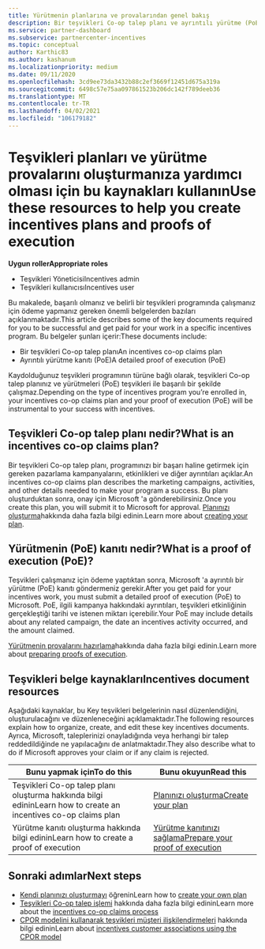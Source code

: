 ```yaml
---
title: Yürütmenin planlarına ve provalarından genel bakış
description: Bir teşvikleri Co-op talep planı ve ayrıntılı yürütme (PoE) kanıtı da dahil olmak üzere teşvikleri için gereken anahtar belgeler hakkında bilgi edinin.
ms.service: partner-dashboard
ms.subservice: partnercenter-incentives
ms.topic: conceptual
author: Karthic83
ms.author: kashanum
ms.localizationpriority: medium
ms.date: 09/11/2020
ms.openlocfilehash: 3cd9ee73da3432b88c2ef3669f12451d675a319a
ms.sourcegitcommit: 6498c57e75aa097861523b206dc142f789deeb36
ms.translationtype: MT
ms.contentlocale: tr-TR
ms.lasthandoff: 04/02/2021
ms.locfileid: "106179182"
---
```

# <a name="use-these-resources-to-help-you-create-incentives-plans-and-proofs-of-execution"></a><span data-ttu-id="f3b7c-103">Teşvikleri planları ve yürütme provalarını oluşturmanıza yardımcı olması için bu kaynakları kullanın</span><span class="sxs-lookup"><span data-stu-id="f3b7c-103">Use these resources to help you create incentives plans and proofs of execution</span></span>

<span data-ttu-id="f3b7c-104">**Uygun roller**</span><span class="sxs-lookup"><span data-stu-id="f3b7c-104">**Appropriate roles**</span></span>

- <span data-ttu-id="f3b7c-105">Teşvikleri Yöneticisi</span><span class="sxs-lookup"><span data-stu-id="f3b7c-105">Incentives admin</span></span>
- <span data-ttu-id="f3b7c-106">Teşvikleri kullanıcısı</span><span class="sxs-lookup"><span data-stu-id="f3b7c-106">Incentives user</span></span>

<span data-ttu-id="f3b7c-107">Bu makalede, başarılı olmanız ve belirli bir teşvikleri programında çalışmanız için ödeme yapmanız gereken önemli belgelerden bazıları açıklanmaktadır.</span><span class="sxs-lookup"><span data-stu-id="f3b7c-107">This article describes some of the key documents required for you to be successful and get paid for your work in a specific incentives program.</span></span> <span data-ttu-id="f3b7c-108">Bu belgeler şunları içerir:</span><span class="sxs-lookup"><span data-stu-id="f3b7c-108">These documents include:</span></span>

- <span data-ttu-id="f3b7c-109">Bir teşvikleri Co-op talep planı</span><span class="sxs-lookup"><span data-stu-id="f3b7c-109">An incentives co-op claims plan</span></span>
- <span data-ttu-id="f3b7c-110">Ayrıntılı yürütme kanıtı (PoE)</span><span class="sxs-lookup"><span data-stu-id="f3b7c-110">A detailed proof of execution (PoE)</span></span>

<span data-ttu-id="f3b7c-111">Kaydolduğunuz teşvikleri programının türüne bağlı olarak, teşvikleri Co-op talep planınız ve yürütmeleri (PoE) teşvikleri ile başarılı bir şekilde çalışmaz.</span><span class="sxs-lookup"><span data-stu-id="f3b7c-111">Depending on the type of incentives program you’re enrolled in, your incentives co-op claims plan and your proof of execution (PoE) will be instrumental to your success with incentives.</span></span>

## <a name="what-is-an-incentives-co-op-claims-plan"></a><span data-ttu-id="f3b7c-112">Teşvikleri Co-op talep planı nedir?</span><span class="sxs-lookup"><span data-stu-id="f3b7c-112">What is an incentives co-op claims plan?</span></span>

<span data-ttu-id="f3b7c-113">Bir teşvikleri Co-op talep planı, programınızı bir başarı haline getirmek için gereken pazarlama kampanyalarını, etkinlikleri ve diğer ayrıntıları açıklar.</span><span class="sxs-lookup"><span data-stu-id="f3b7c-113">An incentives co-op claims plan describes the marketing campaigns, activities, and other details needed to make your program a success.</span></span> <span data-ttu-id="f3b7c-114">Bu planı oluşturduktan sonra, onay için Microsoft 'a gönderebilirsiniz.</span><span class="sxs-lookup"><span data-stu-id="f3b7c-114">Once you create this plan, you will submit it to Microsoft for approval.</span></span> <span data-ttu-id="f3b7c-115">[Planınızı oluşturma](incentives-create-your-plan.md)hakkında daha fazla bilgi edinin.</span><span class="sxs-lookup"><span data-stu-id="f3b7c-115">Learn more about [creating your plan](incentives-create-your-plan.md).</span></span>

## <a name="what-is-a-proof-of-execution-poe"></a><span data-ttu-id="f3b7c-116">Yürütmenin (PoE) kanıtı nedir?</span><span class="sxs-lookup"><span data-stu-id="f3b7c-116">What is a proof of execution (PoE)?</span></span>

<span data-ttu-id="f3b7c-117">Teşvikleri çalışmanız için ödeme yaptıktan sonra, Microsoft 'a ayrıntılı bir yürütme (PoE) kanıtı göndermeniz gerekir.</span><span class="sxs-lookup"><span data-stu-id="f3b7c-117">After you get paid for your incentives work, you must submit a detailed proof of execution (PoE) to Microsoft.</span></span> <span data-ttu-id="f3b7c-118">PoE, ilgili kampanya hakkındaki ayrıntıları, teşvikleri etkinliğinin gerçekleştiği tarihi ve istenen miktarı içerebilir.</span><span class="sxs-lookup"><span data-stu-id="f3b7c-118">Your PoE may include details about any related campaign, the date an incentives activity occurred, and the amount claimed.</span></span> 

<span data-ttu-id="f3b7c-119">[Yürütmenin provalarını hazırlama](incentives-prepare-your-proof-of-execution.md)hakkında daha fazla bilgi edinin.</span><span class="sxs-lookup"><span data-stu-id="f3b7c-119">Learn more about [preparing proofs of execution](incentives-prepare-your-proof-of-execution.md).</span></span>

## <a name="incentives-document-resources"></a><span data-ttu-id="f3b7c-120">Teşvikleri belge kaynakları</span><span class="sxs-lookup"><span data-stu-id="f3b7c-120">Incentives document resources</span></span>

<span data-ttu-id="f3b7c-121">Aşağıdaki kaynaklar, bu Key teşvikleri belgelerinin nasıl düzenlendiğini, oluşturulacağını ve düzenleneceğini açıklamaktadır.</span><span class="sxs-lookup"><span data-stu-id="f3b7c-121">The following resources explain how to organize, create, and edit these key incentives documents.</span></span> <span data-ttu-id="f3b7c-122">Ayrıca, Microsoft, taleplerinizi onayladığında veya herhangi bir talep reddedildiğinde ne yapılacağını de anlatmaktadır.</span><span class="sxs-lookup"><span data-stu-id="f3b7c-122">They also describe what to do if Microsoft approves your claim or if any claim is rejected.</span></span>

|  <span data-ttu-id="f3b7c-123">**Bunu yapmak için**</span><span class="sxs-lookup"><span data-stu-id="f3b7c-123">**To do this**</span></span>  |  <span data-ttu-id="f3b7c-124">**Bunu okuyun**</span><span class="sxs-lookup"><span data-stu-id="f3b7c-124">**Read this**</span></span>  |
|--------------|-----------|
| <span data-ttu-id="f3b7c-125">Teşvikleri Co-op talep planı oluşturma hakkında bilgi edinin</span><span class="sxs-lookup"><span data-stu-id="f3b7c-125">Learn how to create an incentives co-op claims plan</span></span> | [<span data-ttu-id="f3b7c-126">Planınızı oluşturma</span><span class="sxs-lookup"><span data-stu-id="f3b7c-126">Create your plan</span></span>](incentives-create-your-plan.md)  |
<span data-ttu-id="f3b7c-127">Yürütme kanıtı oluşturma hakkında bilgi edinin</span><span class="sxs-lookup"><span data-stu-id="f3b7c-127">Learn how to create a proof of execution</span></span> | [<span data-ttu-id="f3b7c-128">Yürütme kanıtınızı sağlama</span><span class="sxs-lookup"><span data-stu-id="f3b7c-128">Prepare your proof of execution</span></span>](incentives-prepare-your-proof-of-execution.md)  |

## <a name="next-steps"></a><span data-ttu-id="f3b7c-129">Sonraki adımlar</span><span class="sxs-lookup"><span data-stu-id="f3b7c-129">Next steps</span></span>

- <span data-ttu-id="f3b7c-130">[Kendi planınızı oluşturmayı](incentives-create-your-plan.md) öğrenin</span><span class="sxs-lookup"><span data-stu-id="f3b7c-130">Learn how to [create your own plan](incentives-create-your-plan.md)</span></span>
- <span data-ttu-id="f3b7c-131">[Teşvikleri Co-op talep işlemi](claims-overview.md) hakkında daha fazla bilgi edinin</span><span class="sxs-lookup"><span data-stu-id="f3b7c-131">Learn more about the [incentives co-op claims process](claims-overview.md)</span></span>
- <span data-ttu-id="f3b7c-132">[CPOR modelini kullanarak teşvikleri müşteri ilişkilendirmeleri](submit-osa-claim.md) hakkında bilgi edinin</span><span class="sxs-lookup"><span data-stu-id="f3b7c-132">Learn about [incentives customer associations using the CPOR model](submit-osa-claim.md)</span></span>